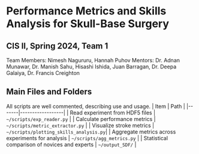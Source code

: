 # Performance Metrics and Skills Analysis for Skull-Base Surgery
## CIS II, Spring 2024, Team 1
Team Members: Nimesh Nagururu, Hannah Puhov
Mentors: Dr. Adnan Munawar, Dr. Manish Sahu, Hisashi Ishida, Juan Barragan, Dr. Deepa Galaiya, Dr. Francis Creighton

## Main Files and Folders
All scripts are well commented, describing use and usage.
| Item | Path |
|-------|------------------|
| Read experiment from HDF5 files     | `~/scripts/exp_reader.py`          |
| Calculate performance metrics            | `~/scripts/metric_extractor.py`     |
| Visualize stroke metrics      | `~/scripts/plotting_skills_analysis.py`|
| Aggregate metrics across experiments for analysis    | `~/scripts/agg_metrics.py`   |
| Statistical comparison of novices and experts          | `~/output_SDF/` |

